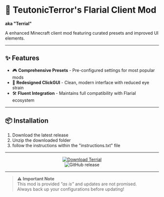 # 🚀 TeutonicTerror's Flarial Client Mod 
**aka "Terrial"**

A enhanced Minecraft client mod featuring curated presets and improved UI elements.

---

## ✨ Features
- 🎮 **Comprehensive Presets** - Pre-configured settings for most popular mods
- 🎨 **Redesigned ClickGUI** - Clean, modern interface with reduced eye strain
- 🛠️ **Fluent Integration** - Maintains full compatibility with Flarial ecosystem

---

## 📦 Installation
1. Download the latest release
2. Unzip the downloaded folder
3. follow the instructions within the "instructions.txt" file

---

<div align="center">

[![Download Terrial](https://img.shields.io/badge/🚀_Download_Terrial-v1.0.0-2ea44f?style=for-the-badge&logo=github&logoColor=white)](https://github.com/TeutonicTerrror/TeutonicFlarial/releases/tag/v1.0.0)  
![GitHub release](https://img.shields.io/github/v/release/TeutonicTerrror/TeutonicFlarial?style=flat-square&color=blueviolet)

</div>

---

> ⚠️ **Important Note**  
> This mod is provided *"as is"* and updates are not promised.  
> Always back up your configurations before updating!
